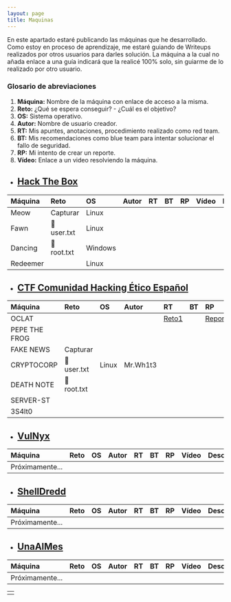 ```yaml
---
layout: page
title: Maquinas
---
```


En este apartado estaré publicando las máquinas que he desarrollado. Como estoy en proceso de aprendizaje, me estaré guiando de Writeups realizados por otros usuarios para darles solución. La máquina a la cual no añada enlace a una guía indicará que la realicé 100% solo, sin guiarme de lo realizado por otro usuario.

### Glosario de abreviaciones

1.  **Máquina:** Nombre de la máquina con enlace de acceso a la misma.
2.  **Reto:** ¿Qué se espera conseguir? - ¿Cuál es el objetivo?
3.  **OS:** Sistema operativo.
4.  **Autor:** Nombre de usuario creador.
5.  **RT:** Mis apuntes, anotaciones, procedimiento realizado como red team.
6.  **BT:** Mis recomendaciones como blue team para intentar solucionar el fallo de seguridad.
7.  **RP:** Mi intento de crear un reporte.
8.  **Vídeo:** Enlace a un video resolviendo la máquina.

* ## [Hack The Box](https://app.hackthebox.com/)

| Máquina | Reto | OS | Autor | RT | BT | RP | Vídeo | Descargar |
|:--|:--|:--|:--|:--|:--|:--|:--|:--|
| Meow | Capturar  | Linux |
| Fawn| 🚩 user.txt | Linux |
| Dancing | 🚩 root.txt  | Windows |
| Redeemer |  | Linux |

* ## [CTF Comunidad Hacking Ético Español](https://ctf.comunidadhackingetico.es/challenges)

| Máquina | Reto | OS | Autor | RT | BT | RP | Vídeo | Descargar |
|:--|:--|:--|:--|:--|:--|:--|:--|:--|
| OCLAT | | |   | [Reto1](https://4k4m1m3.github.io/blog/CTF-Reto1-OCLAT)|  | [Reporte](https://github.com/4k4m1m3/blog/blob/main/_posts/adjuntos/pdfs/CTF%20RETO1%20OCLAT.pdf) |  |   [PDFs](https://github.com/4k4m1m3/blog/blob/main/_posts/adjuntos/pdfs/OCLAT.pdf)|            
| PEPE THE FROG |
| FAKE NEWS | Capturar
| CRYPTOCORP | 🚩 user.txt | Linux | Mr.Wh1t3 |
| DEATH NOTE | 🚩 root.txt
| SERVER-ST |
| 3S4lt0 |

* ## [VulNyx](https://vulnyx.com/)

| Máquina | Reto | OS | Autor | RT | BT | RP | Vídeo | Descargar |
|:--|:--|:--|:--|:--|:--|:--|:--|:--|
| Próximamente... |

* ## [ShellDredd](https://shelldredd.github.io/maquinas-ctf)

| Máquina | Reto | OS | Autor | RT | BT | RP | Vídeo | Descargar |
|:--|:--|:--|:--|:--|:--|:--|:--|:--|
| Próximamente... |

* ## [UnaAlMes](https://unaalmes.hispasec.com/challenges)

| Máquina | Reto | OS | Autor | RT | BT | RP | Vídeo | Descargar |
|:--|:--|:--|:--|:--|:--|:--|:--|:--|
| Próximamente... |



|   |
|:--|
|   |